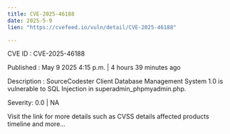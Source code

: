 ```yaml
---
title: CVE-2025-46188
date: 2025-5-9
lien: "https://cvefeed.io/vuln/detail/CVE-2025-46188"

---
```


CVE ID : CVE-2025-46188

Published :  May 9
2025
4:15 p.m. | 4 hours
39 minutes ago

Description : SourceCodester Client Database Management System 1.0 is vulnerable to SQL Injection in superadmin_phpmyadmin.php.

Severity: 0.0 | NA

Visit the link for more details
such as CVSS details
affected products
timeline
and more...
